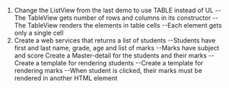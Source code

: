 1. Change the ListView from the last demo to use TABLE instead of UL
--The TableView gets number of rows and columns in its constructor
--The TableView renders the elements in table cells
--Each element gets only a single cell
2. Create a web services that returns a list of students
--Students have first and last name, grade, age and list of marks
--Marks have subject and score
Create a Master-detail for the students and their marks
--Create a template for rendering students
--Create a template for rendering marks
--When student is clicked, their marks must be rendered in another HTML element

